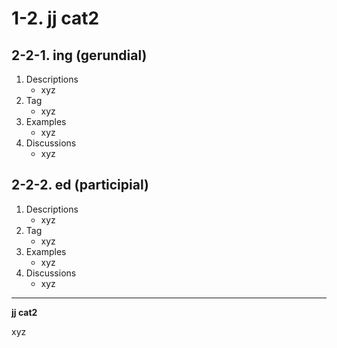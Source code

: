 # 1-2\. jj cat2

## 2-2-1\. ing (gerundial)

1. Descriptions
    - xyz
2. Tag
    - xyz
3. Examples
    - xyz
4. Discussions
    - xyz

## 2-2-2\. ed (participial)

1. Descriptions
    - xyz
2. Tag
    - xyz
3. Examples
    - xyz
4. Discussions
    - xyz


---

**jj cat2**

xyz
